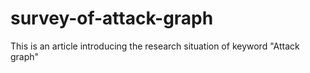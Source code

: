 # survey-of-attack-graph
This is an article introducing the research situation of keyword "Attack graph"
